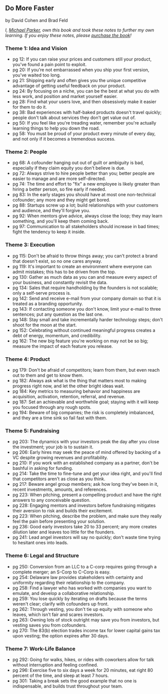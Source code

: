 ## Do More Faster

by David Cohen and Brad Feld

*I, [Michael Parker](http://omgitsmgp.com/), own this book and took these notes to further my own learning. If you enjoy these notes, please [purchase the book](http://www.amazon.com/Do-More-Faster-TechStars-Accelerate/dp/0470929839)!*

### Theme 1: Idea and Vision
* pg 12: If you can raise your prices and customers still your product, you've found a pain point to exploit.
* pg 20: If you're not embarrassed when you ship your first version, you've waited too long.
* pg 21: Shipping early and often gives you the unique competitive advantage of getting useful feedback on your product.
* pg 24: By focusing on a niche, you can be the best at what you do with less work, and position and market yourself easier.
* pg 28: Find what your users love, and then obsessively make it easier for them to do it.
* pg 38: Bad experiences with half-baked products doesn't travel quickly; people don't talk about services they don't get value out of.
* pg 50: If you feel like you're treading water, remember you're actually learning things to help you down the road.
* pg 58: You must be proud of your product every minute of every day, and not only if it becomes a tremendous success.

### Theme 2: People
* pg 68: A cofounder hanging out out of guilt or ambiguity is bad, especially if they claim equity you don't believe is due.
* pg 72: Always strive to hire people better than you; better people are easier to manage and are more self-directed.
* pg 74: The time and effort to "fix" a new employee is likely greater than hiring a better person, so fire early if needed.
* pg 83: In the early stages you should have at most one non-technical cofounder; any more and they might get bored.
* pg 88: Startups screw up a lot; build relationships with your customers and audience, and they'll forgive you.
* pg 92: When mentors give advice, always close the loop; they may learn something, and you'll keep them coming back.
* pg 97: Communication to all stakeholders should increase in bad times; fight the tendency to keep it inside.

### Theme 3: Execution
* pg 115: Don't be afraid to throw things away; you can't protect a brand that doesn't exist, so no one cares anyway.
* pg 119: It's important to create an environment where everyone can admit mistakes; this has to be driven from the top.
* pg 130: Gather as much data as you can and measure every aspect of your business, and constantly revisit the data.
* pg 134: Sales that require handholding by the founders is not scalable; only a self-serve process is.
* pg 142: Send and receive e-mail from your company domain so that it is treated as a branding opportunity.
* pg 143: If contacting someone you don't know, limit your e-mail to three sentences; put any question as the last one.
* pg 148: Stay small and take incrementally harder technology steps; don't shoot for the moon at the start.
* pg 152: Celebrating without continued meaningful progress creates a debt of energy, momentum, and credibility.
* pg 162: The new big feature you're working on may not be so big; measure the impact of each feature you release.

### Theme 4: Product
* pg 179: Don't be afraid of competitors; learn from them, but even reach out to them and get to know them.
* pg 182: Always ask what is the thing that matters most to making progress right now, and let the other bright ideas wait.
* pg 184: Key metrics to measuring behavior and happiness are acquisition, activation, retention, referral, and revenue.
* pg 187: Set an achievable and worthwhile goal; staying with it will keep you focused through any rough spots.
* pg 194: Beware of big companies; the risk is completely imbalanced, and they are a time sink so fail fast with them.

### Theme 5: Fundraising
* pg 203: The dynamics with your investors peak the day after you close the investment; your job is to sustain it.
* pg 206: Early hires may seek the peace of mind offered by backing of a VC despite growing revenues and profitability.
* pg 210: If you work with an established company as a partner, don't be bashful in asking for funding.
* pg 214: Take the time to fine-tune and get your idea right, and you'll find that competitors aren't as close as you think.
* pg 217: Beware angel group members; ask how long they've been in it, recent investments, amounts, and references.
* pg 223: When pitching, present a compelling product and have the right answers to any conceivable question.
* pg 228: Engaging mentors and investors before fundraising mitigates their aversion to risk and builds their excitement.
* pg 223: When pitching, describe the problem, and make sure they really feel the pain before presenting your solution.
* pg 236: Good early investors take 20 to 33 percent; any more creates dilution later and leaves too little for the founders.
* pg 241: Lead angel investors will say no quickly; don't waste time trying to hesitant ones into leads.

### Theme 6: Legal and Structure
* pg 250: Conversion from an LLC to a C-corp requires going through a complete merger; an S-Corp to C-Corp is easy.
* pg 254: Delaware law provides stakeholders with certainty and uniformity regarding their relationship to the company.
* pg 258: Find a lawyer who has worked with companies you want to emulate, and develop a collaborative relationship. 
* pg 259: You lose quickly by iterating on drafts because the terms weren't clear; clarify with cofounders up front.
* pg 262: Through vesting, you don't tie up equity with someone who leaves, which isn't fair and scares investors.
* pg 263: Owning lots of stock outright may save you from investors, but vesting saves you from cofounders.
* pg 270: The 83(b) election trades income tax for lower capital gains tax upon vesting; the option expires after 30 days.

### Theme 7: Work-Life Balance
* pg 292: Going for walks, hikes, or rides with coworkers allow for talk without interruption and feeling confined.
* pg 296: Exercise five to six days a week for 20 minutes, eat right 80 percent of the time, and sleep at least 7 hours.
* pg 301: Taking a break sets the good example that no one is indispensable, and builds trust throughout your team.

